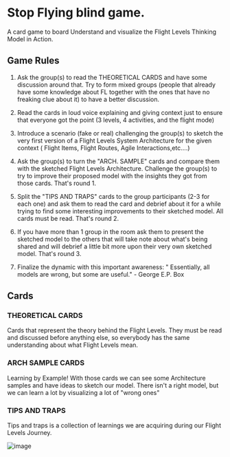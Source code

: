 # Stop Flying blind game.

A card game to board Understand and visualize the Flight Levels Thinking Model in Action.

## Game Rules
1. Ask the group(s) to read the THEORETICAL CARDS  and have some discussion around that. Try to form mixed groups (people that already have some knowledge about FL together with the ones that have no freaking clue about it) to have a better discussion.

2. Read the cards in loud voice explaining and giving context just to ensure that everyone got the point (3 levels, 4 activities, and the flight mode) 

3. Introduce a scenario (fake or real) challenging the group(s) to sketch the very first version of a Flight Levels System Architecture for the given context ( Flight Items, Flight Routes, Agile Interactions,etc….)

4. Ask the group(s) to turn the "ARCH. SAMPLE" cards and compare them with the sketched Flight Levels Architecture. Challenge the group(s) to try to improve their proposed model with the insights they got from those cards. That's round 1.

5. Split the "TIPS AND TRAPS" cards to the group participants (2-3 for each one) and ask them to read the card and debrief about it for a while trying to find some interesting improvements to their sketched model. All cards must be read. That's round 2.

6. If you have more than 1 group in the room ask them to present the sketched model to the others that will take note about what's being shared and will debrief a little bit more upon their very own sketched model. That's round 3.

7. Finalize the dynamic with this important awareness:   " Essentially, all models are wrong, but some are useful." - George E.P. Box


## Cards

### THEORETICAL CARDS
Cards that represent  the theory behind the Flight Levels. They must be read and discussed before anything else, so everybody has the same understanding about what Flight Levels mean.

### ARCH SAMPLE CARDS
Learning by Example! With those cards we can see some Architecture samples and have ideas to sketch our model. There isn't a right model, but we can learn a lot by visualizing a lot of "wrong ones" 

### TIPS AND TRAPS
Tips and traps is a collection of learnings we are acquiring during our  Flight Levels Journey.

![image](https://drive.google.com/uc?export=view&id=1lxAKWJ1Yxc4k6nke1tlCNNIsu3xlxTIF)
